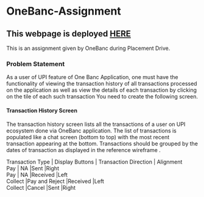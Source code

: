 # OneBanc-Assignment

## This webpage is deployed [HERE](https://priceless-tesla-ac16bb.netlify.app/)

This is an assignment given by OneBanc during Placement Drive.

### Problem Statement
As a user of UPI feature of One Banc Application, one must have the functionality of viewing the transaction history of all transactions processed on the application as well as view the details of each transaction by clicking on the tile of each such transaction
You need to create the following screen.
#### Transaction History Screen 
 The transaction history screen lists all the transactions of a user on UPI ecosystem done via OneBanc application. The list of transactions is populated like a chat screen (bottom to top) with the most recent transaction appearing at the bottom. Transactions should be grouped by the dates of transaction as displayed in the reference wireframe .
 
Transaction Type |	Display Buttons	| Transaction Direction	| Alignment<br />
Pay	             |  NA	            |Sent	                  |Right<br />
Pay		           |  NA	            |Received	              |Left<br />
Collect	         |Pay and Reject	  |Received	              |Left<br />
Collect	         |Cancel	          |Sent	                  |Right<br />

